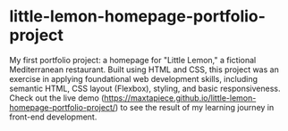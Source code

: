 # little-lemon-homepage-portfolio-project
My first portfolio project: a homepage for "Little Lemon," a fictional Mediterranean restaurant. Built using HTML and CSS, this project was an exercise in applying foundational web development skills, including semantic HTML, CSS layout (Flexbox), styling, and basic responsiveness. Check out the live demo (https://maxtapiece.github.io/little-lemon-homepage-portfolio-project/) to see the result of my learning journey in front-end development. 
